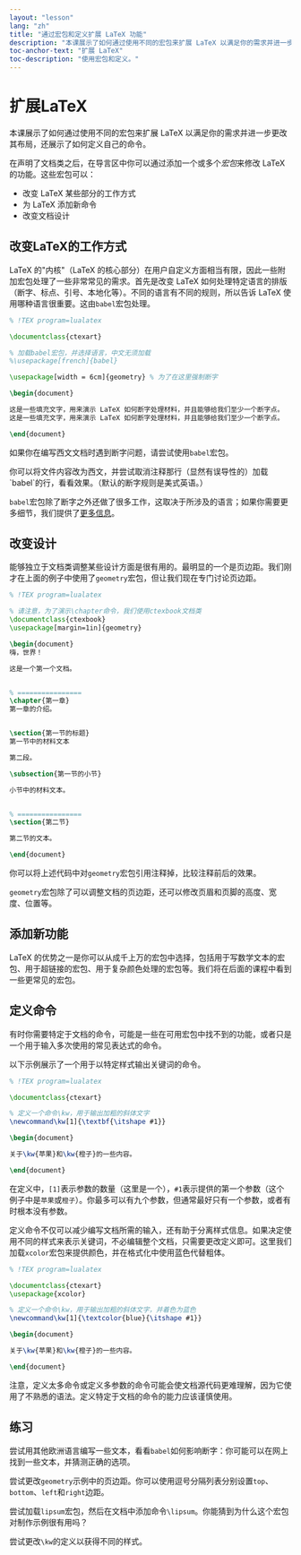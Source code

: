 ```yaml
---
layout: "lesson"
lang: "zh"
title: "通过宏包和定义扩展 LaTeX 功能"
description: "本课展示了如何通过使用不同的宏包来扩展 LaTeX 以满足你的需求并进一步更改其布局，还展示了如何定义自己的命令。"
toc-anchor-text: "扩展 LaTeX"
toc-description: "使用宏包和定义。"
---
```


# 扩展LaTeX

<span
  class="summary">本课展示了如何通过使用不同的宏包来扩展 LaTeX 以满足你的需求并进一步更改其布局，还展示了如何定义自己的命令。</span>

在声明了文档类之后，在导言区中你可以通过添加一个或多个*宏包*来修改 LaTeX 的功能。这些宏包可以：

- 改变 LaTeX 某些部分的工作方式
- 为 LaTeX 添加新命令
- 改变文档设计

## 改变LaTeX的工作方式

LaTeX 的"内核"（LaTeX 的核心部分）在用户自定义方面相当有限，因此一些附加宏包处理了一些非常常见的需求。首先是改变 LaTeX 如何处理特定语言的排版（断字、标点、引号、本地化等）。不同的语言有不同的规则，所以告诉 LaTeX 使用哪种语言很重要。这由`babel`宏包处理。

```latex
% !TEX program=lualatex

\documentclass{ctexart}

% 加载babel宏包，并选择语言，中文无须加载
%\usepackage[french]{babel}

\usepackage[width = 6cm]{geometry} % 为了在这里强制断字

\begin{document}

这是一些填充文字，用来演示 LaTeX 如何断字处理材料，并且能够给我们至少一个断字点。
这是一些填充文字，用来演示 LaTeX 如何断字处理材料，并且能够给我们至少一个断字点。

\end{document}
```

如果你在编写西文文档时遇到断字问题，请尝试使用`babel`宏包。

<p class="hint">你可以将文件内容改为西文，并尝试取消注释那行（显然有误导性的）加载`babel`的行，看看效果。（默认的断字规则是美式英语。）</p>

`babel`宏包除了断字之外还做了很多工作，这取决于所涉及的语言；如果你需要更多细节，我们提供了[更多信息](more-06)。

## 改变设计

能够独立于文档类调整某些设计方面是很有用的。最明显的一个是页边距。我们刚才在上面的例子中使用了`geometry`宏包，但让我们现在专门讨论页边距。

```latex
% !TEX program=lualatex

% 请注意，为了演示\chapter命令，我们使用ctexbook文档类
\documentclass{ctexbook} 
\usepackage[margin=1in]{geometry}

\begin{document}
嗨，世界！

这是一个第一个文档。


% ================
\chapter{第一章}
第一章的介绍。


\section{第一节的标题}
第一节中的材料文本

第二段。

\subsection{第一节的小节}

小节中的材料文本。


% ================
\section{第二节}

第二节的文本。

\end{document}
```

你可以将上述代码中对`geometry`宏包引用注释掉，比较注释前后的效果。

`geometry`宏包除了可以调整文档的页边距，还可以修改页眉和页脚的高度、宽度、位置等。

## 添加新功能

LaTeX 的优势之一是你可以从成千上万的宏包中选择，包括用于写数学文本的宏包、用于超链接的宏包、用于复杂颜色处理的宏包等。我们将在后面的课程中看到一些更常见的宏包。

## 定义命令

有时你需要特定于文档的命令，可能是一些在可用宏包中找不到的功能，或者只是一个用于输入多次使用的常见表达式的命令。

以下示例展示了一个用于以特定样式输出关键词的命令。

```latex
% !TEX program=lualatex

\documentclass{ctexart}

% 定义一个命令\kw，用于输出加粗的斜体文字
\newcommand\kw[1]{\textbf{\itshape #1}}

\begin{document}

关于\kw{苹果}和\kw{橙子}的一些内容。

\end{document}
```

在定义中，`[1]`表示参数的数量（这里是一个），`#1`表示提供的第一个参数（这个例子中是`苹果`或`橙子`）。你最多可以有九个参数，但通常最好只有一个参数，或者有时根本没有参数。

定义命令不仅可以减少编写文档所需的输入，还有助于分离样式信息。如果决定使用不同的样式来表示关键词，不必编辑整个文档，只需要更改定义即可。这里我们加载`xcolor`宏包来提供颜色，并在格式化中使用蓝色代替粗体。

```latex
% !TEX program=lualatex

\documentclass{ctexart}
\usepackage{xcolor}

% 定义一个命令\kw，用于输出加粗的斜体文字，并着色为蓝色
\newcommand\kw[1]{\textcolor{blue}{\itshape #1}}

\begin{document}

关于\kw{苹果}和\kw{橙子}的一些内容。

\end{document}
```

注意，定义太多命令或定义多参数的命令可能会使文档源代码更难理解，因为它使用了不熟悉的语法。定义特定于文档的命令的能力应该谨慎使用。

## 练习

尝试用其他欧洲语言编写一些文本，看看`babel`如何影响断字：你可能可以在网上找到一些文本，并猜测正确的选项。

尝试更改`geometry`示例中的页边距。你可以使用逗号分隔列表分别设置`top`、`bottom`、`left`和`right`边距。

尝试加载`lipsum`宏包，然后在文档中添加命令`\lipsum`。你能猜到为什么这个宏包对制作示例很有用吗？

尝试更改`\kw`的定义以获得不同的样式。
